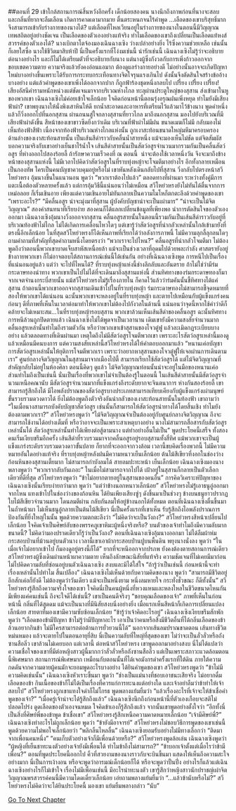 ##ตอนที่ 29 เข้าใกล้สถานการณ์สิ้นหวังอีกครั้ง เด็กน้อยสองคน
นางนึกถึงภาพก่อนที่นางจะสลบ และกลิ่นที่ยากจะลืมเลือน เกิดการคาดเดามากมาย ตื่นตระหนกจนไร้คำพูด
...เลือดของเขาบริสุทธิ์มาก จึงสามารถเข้ากับร่างกายของนางได้? แต่เลือดที่ไหลเวียนอยู่ในร่างกายของนางในตอนนี้มีวิญญาณเทพสถิตอยู่อย่างชัดเจน เป็นเลือดของตัวเองอย่างแท้จริง ทำไมเลือดของเขาถึงเปลี่ยนเป็นเลือดแท้หงส์สวรรค์ของตัวเองได้?
นางเบิกตาโตจ้องมองเฉินฉางเซิง ว่างเปล่าอย่างยิ่ง ไร้ซึ่งความช่วยเหลือ เช่นนั้นก็เลยใสซื่อ
นางใช้ชีวิตมาสิบห้าปี นี่เป็นครั้งแรกที่โง่งมเช่นนี้ น่ารักเช่นนี้
เฉินฉางเซิงไม่รู้ว่าจะอธิบายต่อนางอย่างไร และก็ไม่ได้เตรียมตัวที่จะอธิบายกับนาง แต่นางผู้ซึ่งกังวลกับการเพิ่งก้าวออกจากขอบเขตความตาย ความจริงแล้วยังคงอ่อนแอมาก ต้องดูแลร่างกายอย่างดี ไม่อย่างนั้นอาจจะเกิดปัญหาใหม่บางอย่างขึ้นเพราะได้รับการกระทบกระเทือนทางจิตใจรุนแรงเกินไป ดังนั้นจึงตัดสินใจสร้างข้ออ้างบางอย่าง แต่แล้วคำพูดของเขาเพิ่งได้ออกจากปาก ก็ถูกฟ้าร้องชุดหนึ่งกลบไป
เปรี้ยง เปรี้ยง เปรี้ยง!
เสียงอัสนีคำรามหนักหน่วงแต่ชัดเจนมาจากบริเวณห่างไกล ทะลุผ่านประตูใหญ่ของสุสาน ส่งเข้ามาในหูของพวกเขา
เฉินฉางเซิงไม่ค่อยเข้าใจเล็กน้อย ใจคิดก่อนหน้านี้ตอนรุ่งอรุณฝนเพิ่งหยุด ทำไมยังมีเสียงฟ้าผ่า? เขาพยุงนางให้นั่งพิงเสาหินให้ดี ยกน้ำสะอาดและอาหารที่เตรียมไว้แล้วมาไว้ข้างนาง พูดคำหนึ่ง แล้วก็วิ่งออกไปที่นอกสุสาน
ผ่านถนนสู่ใจกลางสุสานที่ยาวไกล มาถึงนอกสุสาน มองไปยังบริเวณที่มีเสียงฟ้าผ่าดังขึ้น สีหน้าของเขาขาวซีดยิ่งกว่าเดิม
บริเวณที่ฟ้าผ่าไม่มีฝน ขนาดเมฆก็ไม่มี กลับมองไม่เห็นท้องฟ้าสีฟ้า เนื่องจากท้องฟ้าบริเวณห่างไกลแห่งนั้น ถูกเงาสะท้อนขนาดใหญ่มหึมาครอบครอง
ด้านล่างของเงาสะท้อนสายนั้น เป็นเส้นสีดำราวกับคลื่นน้ำสายหนึ่ง
แม้จะมองเห็นไม่ชัด แต่จิตสัมผัสบอกความจริงกับเขาอย่างเย็นชาไร้น้ำใจ เส้นสีดำสายนั้นเป็นสัตว์อสูรจำนวนมากรวมกันเป็นคลื่นสัตว์อสูร ที่ห่างออกไปสองร้อยลี้ ถ้ารักษาความเร็วคงที่ ณ ตอนนี้  น่าจะต้องใช้เวลาหนึ่งวัน จึงจะมาถึงข้างหน้าของสุสานแห่งนี้
ไม่มีเวลาไปคิดว่าสัตว์อสูรในที่ราบทุ่งหญ้าจะโจมตีมาอย่างไร อีกทั้งกลายเหมือนเป็นกองทัพ ใครเป็นคนบัญชาควบคุมอยู่หรือไม่ เขาหันหลังเดินกลับไปที่สุสาน วิ่งกลับไปตรงหน้าสวีโหย่วหรง อุ้มนางขึ้นในแนวนอน พูดว่า “พวกเราต้องไปแล้ว”
ตลอดทางที่ผ่านมา ระหว่างทั้งคู่มีการแตะเนื้อต้องตัวหลายครั้งแล้ว แต่การอุ้มวิธีนี้แน่นอนว่าไม่เหมือน สวีโหย่วหรงยังไม่ทันได้ตื่นจากการเหม่อลอย ก็เริ่มเขินอาย เพียงแต่ความเขินอายไม่ทันกลายเป็นความโมโหก็ตกตะลึงด้วยคำพูดของเขา
“เพราะอะไร?”
“มีคลื่นอสูร น่าจะมุ่งมาที่สุสาน ผู้บังคับบัญชาน่าจะเป็นเผ่ามาร”
“น่าจะเป็นไม้จิตวิญญาณ”
สองคำสนทนาที่เรียบง่าย สองคนก็ได้แลกเปลี่ยนข้อมูลที่เพียงพอ นำการตัดสินใจของตัวเองออกมา
เฉินฉางเซิงอุ้มนางวิ่งออกจากสุสาน คลื่นอสูรสายนั้นในตอนนี้รวมกันเป็นเส้นสีดำราวกับอยู่ที่บริเวณท้องฟ้าไม่ไกล ไม่ได้เกิดการเคลื่อนไหวใดๆ แต่เขารู้ว่าสัตว์อสูรที่น่ากลัวเหล่านั้นใกล้เข้ามายังที่ตรงนี้อีกเล็กน้อย ในที่สุดสวีโหย่วหรงก็ได้เห็นภาพที่เรียกได้ว่าอลังการภาพนี้ ไม่มีความลุกลี้ลุกลนใดๆ ถามคำถามที่สำคัญที่สุดคำถามหนึ่งโดยตรงว่า “พวกเราจะไปไหน?”
คลื่นอสูรที่น่ากลัวโจมตีมา ไม่ต้องพูดถึงว่าตอนนี้พวกเขาบาดเจ็บสาหัสเหนื่อยล้า แม้จะเป็นช่วงเวลาที่อุดมไปด้วยพละกำลัง ศาสตรายังอยู่ข้างกายพวกเขา ก็ไม่อาจตอบโต้สถานการณ์เช่นนี้ได้เช่นกัน อย่างที่เฉินฉางเซิงพูด การหนีไปเป็นเรื่องที่แน่นอนอยู่แล้ว
แต่ว่า จะไปที่ไหนได้? ที่ราบทุ่งหญ้าแห่งนี้ช่างลึกลับและอันตราย ถ้าไม่ใช่ว่ามีร่มกระดาษทองนำทาง พวกเขาเป็นไปไม่ได้ที่จะเดินมาถึงสุสานแห่งนี้ ส่วนทิศทางของร่มกระดาษทองก็มาจากเจตจำนงกระบี่สายนั้น
แม้สวีโหย่วหรงไม่รู้เรื่องภายใน ก็คาดไว้แล้วว่าร่มคันนั้นชี้ทิศทางได้แค่สุสาน
ถ้าตอนนี้พวกเขาออกจากสุสานเดินเข้าไปในที่ราบทุ่งหญ้า ร่มกระดาษทองไม่สามารถชี้จุดหมายที่สองให้พวกเขาได้แน่นอน ฉะนั้นพวกเขาจะหลงอยู่ในที่ราบทุ่งหญ้า และตายไปเหมือนกับผู้แข็งแกร่งคนก่อนๆ
ดีที่ภาพที่เห็นในเวลาต่อมาทำให้พวกเขาไม่ต้องไปกังวลในด้านนี้ แน่นอนว่าจุดนี้หากใช้คำว่าดีก็คล้ายจะไม่เหมาะสม...ในที่ราบทุ่งหญ้ารอบสุสาน พวกเขาล้วนเห็นเส้นสีดำของคลื่นอสูร ฉะนั้นทิศทางการหนีล้วนถูกปิดตายแล้ว
เฉินฉางเซิงไม่ได้พูดจาเป็นเวลานาน เดิมเขายังมีความสงสัยจำนวนมาก คลื่นอสูรเหล่านั้นทำไมถึงรวมตัวกัน หรือว่าพวกเขาเข้าสุสานของโจวตู๋ฟู แล้วละเมิดกฎระเบียบบางอย่าง แล้วตลอดทางที่เดินผ่านมา เหตุใดถึงไม่มีสัตว์อสูรโจมตีพวกเขา เพราะอะไรสัตว์อสูรเหล่านี้มองดูแล้วเหมือนมีคนบงการ แต่ความสงสัยเหล่านี้สวีโหย่วหรงได้ให้คำตอบออกมาแล้ว
“หนานเค่อบัญชาการสัตว์อสูรเหล่านั้นให้ยุติการโจมตีพวกเรา เพราะว่าอยากหาสุสานของโจวตู๋ฟูให้เจอผ่านการเดินตามเรา”
ศูนย์กลางจิตวิญญาณในสุสานมาจากเมืองไป๋ตี้ สามารถเรียกใช้สัตว์อสูรได้ แต่ไม้จิตวิญญาณที่สำคัญกลับไม่อยู่ในห้องศิลา ตอนนี้คิดๆ ดูแล้ว ไม้จิตวิญญาณท่อนนั้นน่าจะอยู่ในมือของหนานเค่อ ส่วนทำไมถึงเป็นเช่นนี้ นั่นเป็นเรื่องที่พวกเขาไม่จำเป็นต้องรู้ในตอนนี้
ในเส้นสีดำสายนั้นมีสัตว์อสูรจำนวนเหนือคณานับ มีสัตว์อสูรจำนวนมากที่แข็งแกร่งถึงระดับยากจะจินตนาการ ห่างกันสองร้อยลี้ เขาสามารถรู้สึกถึงได้ มีไอพลังปราณของสัตว์อสูรบางประเภทสามารถเทียบเคียงกับผู้แข็งแกร่งเผ่ามนุษย์ขั้นรวบรวมดวงดาวได้
ยิ่งไม่ต้องพูดถึงตัวจริงอันน่ากลัวของเงาสะท้อนสายนั้นในท้องฟ้า
เขาถามว่า “ในเมื่อนางสามารถบังคับบัญชาสัตว์อสูร เช่นนั้นก็สามารถให้สัตว์อสูรนำทางได้โดยสิ้นเชิง ทำไมยังต้องตามพวกเรา?”
สวีโหย่วหรงพูดว่า “ไม้จิตวิญญาณจำเป็นต้องอยู่กับศูนย์กลางจิตวิญญาณ ถึงจะสามารถใช้งานได้อย่างเต็มที่ หรือว่าอาจจะเป็นเพราะสาเหตุบางอย่าง นางไม่สามารถสื่อสารกับสัตว์อสูรเหล่านั้นได้ สัตว์อสูรเหล่านั้นทำได้เพียงต่อสู้ตามนาง แต่ทำอย่างอื่นไม่เป็น”
พูดประโยคนี้เสร็จ ทั้งสองคนเริ่มเงียบขรึมอีกครั้ง
เส้นสีดำที่รวบรวมมาจากคลื่นอสูรอยู่รอบสุสานทั้งสี่ทิศ แม้พวกเขาจะเป็นผู้แข็งแกร่งระดับรวบรวมดวงดาวขั้นปลาย ก็ยากที่จะออกจากวงล้อม เวลานี้ขบคิดเรื่องพวกนี้ ไม่มีความหมายอันใดอย่างแท้จริง
ที่ราบทุ่งหญ้าหลังฝนมีความหนาวเย็นเล็กน้อย ต้นไม้สีเขียวที่งอกในช่องว่างก้อนหินของสุสานเตี้ยมาก ไม่สามารถกำบังลมได้ สายลมปะทะหน้า เย็นเล็กน้อย เฉินฉางเซิงมองนางพลางพูดว่า “พวกเรากลับกันเถอะ”
ในเมื่อไม่สามารถจากไปได้ เฝ้าอยู่ในสุสานก็กลายเป็นตัวเลือกเดียวที่ดีที่สุด
สวีโหย่วหรงพูดว่า “ข้าไม่อยากตายอยู่ในสุสานของคนอื่น”
การคิดวิเคราะห์ปัญหาของเฉินฉางเซิงนั้นเรียบง่ายกว่ามาก พูดว่า “แต่ว่าข้างนอกหนาวเล็กน้อย”
สวีโหย่วหรงไม่รู้เอาธนูอู๋ออกมาจากไหน แทงเข้าไปในช่องว่างของก้อนหิน ได้ยินเพียงเสียงซู่ๆ ดังขึ้นมาเป็นช่วงๆ ข้างบนธนูยาวปรากฏใบไม้สีเขียวจำนวนมาก โดนลมตีผ่าน กลับกันลมให้อยู่ข้างนอกได้ทั้งหมด
ตอนที่เฉินฉางเซิงตื่นขึ้นมาในถ้ำหน้าผา ไม่เห็นธนูอู๋กลายเป็นต้นไม้สีเขียว นี่เป็นครั้งแรกที่เขาเห็น รับรู้สึกถึงไอพลังปราณการป้องกันที่ยิ่งใหญ่ในนั้น พูดด้วยความตกตะลึงว่า “ไม่คิดว่าจะเป็นวังถง?”
สวีโหย่วหรงสีหน้าเปลี่ยนไปเล็กน้อย ใจคิดเจ้าเป็นศิษย์ลับของพรรคภูเขาหิมะผู้หนึ่งจริงหรือ? บนตัวของเจ้าทำไมถึงมีความลับมากขนาดนี้? ไม่คิดว่ามองปราดเดียวก็รู้ว่าเป็นวังถง?
ตอนที่เฉินฉางเซิงอุ้มนางออกมา ไม่ได้ลืมผ้าห่มกระสอบป่านที่ม้วนอยู่บนตัวนาง เวลานี้เขาเอาผ้ากระสอบป่านปูบนพื้นดิน พยุงนางนั่งลง พูดว่า “ในเมื่อเจ้าไม่อยากเข้าไป ก็มองดูอยู่ตรงนี้ก็ได้”
ยากที่จะหนีออกจากปรภพ ยังคงต้องตายสถานการณ์เดียว สวีโหย่วหรงผู้ซึ่งเดินผ่านหน้าผาความตาย เห็นถึงลักษณะนิสัยที่แท้จริง ความชัดเจนที่ไม่เคยมีมาก่อน ไม่ไปคิดความลับที่ซ่อนอยู่บนตัวเฉินฉางเซิง สงบและมิได้ใส่ใจ
“ถ้ารู้ว่าเป็นเช่นนี้ ก่อนหน้านี้จะทำเรื่องเหล่านั้นไปทำไม สิ้นเปลือง”
เฉินฉางเซิงไม่เห็นด้วยกับความคิดของนาง พูดว่า “สามารถมีชีวิตอยู่อีกสักเค่อก็ยังดี ไม่ต้องพูดว่าวันเดียว แม้จะเป็นหนึ่งยาม หนึ่งลมหายใจ กระทั่งชั่วขณะ ก็ดีทั้งนั้น”
สวีโหย่วหรงรู้สึกถึงความจริงใจของเขา ใจคิดนี่เป็นคนผู้หนึ่งที่หวงแหนและหลงใหลในชีวิตขนาดไหนกัน มีเพียงแค่คนเช่นนี้ ถึงจะใจดีได้เช่นนี้? เขาเป็นคนดีจริงๆ
“ขอบคุณเลือดของเจ้า”
ภาพที่เห็นในก่อนหน้านี้ กลิ่นที่ได้สูดดม แม้จะเป็นนางที่มีนิสัยสงบนิ่งอย่างยิ่ง เมื่อแรกเห็นสีหน้าก็เกิดการเปลี่ยนแปลงเล็กน้อย สายตาที่มองเขามีความซับซ้อนเล็กน้อย
“ข้ารู้ว่าเจ้าคิดอะไรอยู่”
เฉินฉางเซิงเงียบขรึมสักพัก พูดว่า “เลือดของข้ามีปัญหา ข้าไม่รู้ว่ามีปัญหาอะไร เอาเป็นว่าคนหรือสิ่งมีชีวิตอื่นที่ได้กลิ่นเลือดของข้า ล้วนอยากกินข้า ไม่มีใครสามารถต่อต้านการยั่วยวนนี้ได้”
นอกจากเส้นลมปราณขาดตอน เส้นทางชีวิตหม่นหมอง แล้วจะตายไปในตอนอายุยี่สิบ นี่เป็นความลับที่ใหญ่ที่สุดของเขา ไม่ว่าจะเป็นลั่วลั่วหรือถังซานสือลิ่ว เขาล้วนไม่เคยบอก แต่เวลานี้ ต่อหน้าสวีโหย่วหรง เขาพูดออกมาอย่างสงบ นี่ไม่ได้แปลว่าความเชื่อใจของเขาที่มีต่อหญิงสาวผู้นี้มากกว่าลั่วลั่วหรือถังซานสือลิ่ว แต่เป็นเพราะสภาวะแวดล้อมตอนนี้พิเศษมาก สถานการณ์พิเศษมาก เหมือนกับตอนนั้นที่ได้เจอมังกรดำครั้งแรกที่ใต้ดิน ภายใต้ความกดดันจากความตายผู้คนมักจะยอมพูดอะไรบางอย่าง
ได้ยินคำพูดของเขา สวีโหย่วหรงพูดว่า “ข้าไม่มีความคิดเช่นนั้น”
เฉินฉางเซิงหัวเราะขึ้นมา พูดว่า “ช่างเป็นแม่นางที่ชอบเอาชนะเสียจริง ไม่อยากดื่มเลือดของข้า กินเนื้อของข้าก็ไม่ได้เป็นเรื่องที่ควรแก่การทะนงแต่อย่างใด และเจ้าอย่าลืมว่าข้าทำให้เจ้าสลบไป”
สวีโหย่วหรงถูกเขาแทงใจดำก็ไม่โกรธ พูดพลางแย้มยิ้มว่า “แล้วเรื่องอะไรที่เจ้าจะให้ข้าเชื่อคำพูดของเจ้า?”
“เมื่อครู่เจ้าน่าจะได้รู้สึกถึงแล้ว” เฉินฉางเซิงนึกถึงก่อนหน้านี้ที่ตัวเองเกือบจะสติไม่ปลอดโปร่ง ดูดเลือดของตัวเองจนหมด ใจคิดข้าเองก็รู้สึกถึงแล้ว จากนั้นเขาพูดอย่างตั้งใจว่า “อีกทั้งนี่เป็นสิ่งที่ศิษย์พี่ของข้าพูด ข้าเชื่อเขา”
สวีโหย่วหรงรู้สึกเหนือความคาดหมายเล็กน้อย “เจ้ามีศิษย์พี่?”
เฉินฉางเซิงทำอะไรไม่ถูกเล็กน้อย พูดว่า “ข้ายังมีอาจารย์”
สวีโหย่วหรงไม่ชอบวิธีการพูดของเขาเช่นนี้ พูดด้วยความไม่พอใจเล็กน้อยว่า “พลิกลิ้นไหลลื่น”
เฉินฉางเซิงยอมรับอย่างไม่มีทางเลือกว่า “ติดมาจากเพื่อนคนหนึ่ง”
“คนเก็บตัวอย่างเจ้าก็มีเพื่อนด้วยหรือ?” สวีโหย่วหรงพูดล้อเล่น
เฉินฉางเซิงพูดว่า “ผู้หญิงที่เย็นชาทะนงตัวอย่างเจ้ายังมีเพื่อนได้ ทำไมข้าถึงไม่สามารถ?”
“ข้าบอกเจ้าตั้งแต่เมื่อไรว่าข้ามีเพื่อน?”
ตอนที่พูดประโยคนี้ออกไป คิ้วที่สวยงามของนางราวกับจะบินขึ้นมา แสดงให้เห็นถึงความสะใจอย่างมาก นี่เป็นการเง้างอน หรือจะพูดว่าอารมณ์เด็กน้อยก็ได้ หรือจะพูดว่าปั้นปึ่ง อย่างไรก็แล้วแต่เฉินฉางเซิงอย่างไรก็ไม่เข้าใจ เรื่องไม่มีเพื่อนเช่นนี้ มีอะไรน่าทะนงตัว เขารู้สึกว่าหญิงสาวนักปราชญ์เผ่าจิตวิญญาณพรสวรรค์คนนี้มีความโดดเดี่ยวเล็กน้อย เอ่ยถามพลางแย้มยิ้มว่า “...แล้วข้านับหรือไม่?”
สวีโหย่วหรงไม่คิดว่าจะได้ยินประโยคนี้ มองเขา แย้มยิ้มพลางกล่าว “นับ”


[Go To Next Chapter]( ./314.md)